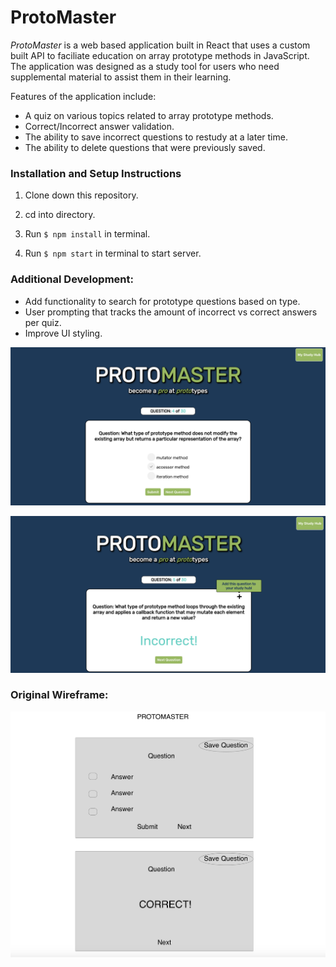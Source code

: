 # **ProtoMaster**



*ProtoMaster* is a web based application built in React that uses a custom built API to faciliate education on array prototype methods in JavaScript. The application was designed as a study tool for users who need supplemental material to assist them in their learning.

Features of the application include: 
* A quiz on various topics related to array prototype methods.
* Correct/Incorrect answer validation.
* The ability to save incorrect questions to restudy at a later time.
* The ability to delete questions that were previously saved.

### Installation and Setup Instructions

1. Clone down this repository.

2. cd into directory.

3. Run `$ npm install` in terminal.

4. Run `$ npm start` in terminal to start server.

### Additional Development:
* Add functionality to search for prototype questions based on type.
* User prompting that tracks the amount of incorrect vs correct answers per quiz.
* Improve UI styling.

![ProtoMaster screenshot 1](images/protomaster.png)


![ProtoMaster screenshot 2](images/protomaster2.png)


### Original Wireframe:

![ProtoMaster screenshot 3](images/protowireframe.png)










